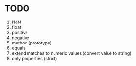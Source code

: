 TODO
====

1. 	NaN
2. 	float
3. 	positive
4. 	negative
5. 	method (prototype)
6. 	equals
7. 	extend matches to numeric values (convert value to string)
8. 	only properties (strict)
